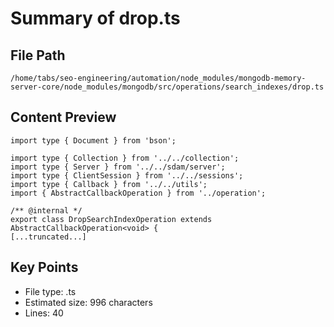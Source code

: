 # Summary of drop.ts
  
## File Path
`/home/tabs/seo-engineering/automation/node_modules/mongodb-memory-server-core/node_modules/mongodb/src/operations/search_indexes/drop.ts`

## Content Preview
```
import type { Document } from 'bson';

import type { Collection } from '../../collection';
import type { Server } from '../../sdam/server';
import type { ClientSession } from '../../sessions';
import type { Callback } from '../../utils';
import { AbstractCallbackOperation } from '../operation';

/** @internal */
export class DropSearchIndexOperation extends AbstractCallbackOperation<void> {
[...truncated...]
```

## Key Points
- File type: .ts
- Estimated size: 996 characters
- Lines: 40
